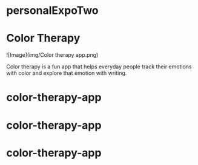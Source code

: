 # personalExpoTwo
# Color Therapy

![Image](img/Color therapy app.png)


Color therapy is a fun app that helps everyday people track their emotions with color and explore that emotion with writing.
# color-therapy-app
# color-therapy-app
# color-therapy-app
